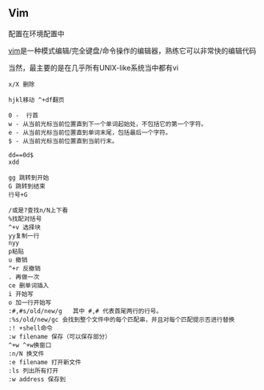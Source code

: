 ## Vim

配置在环境配置中

[vim](https://gitlab.com/wsdjeg/vim-galore-zh_cn)是一种模式编辑/完全键盘/命令操作的编辑器，熟练它可以非常快的编辑代码

当然，最主要的是在几乎所有UNIX-like系统当中都有vi
```vim
x/X 删除  

hjkl移动 ^+df翻页

0 -  行首
w - 从当前光标当前位置直到下一个单词起始处，不包括它的第一个字符。
e - 从当前光标当前位置直到单词末尾，包括最后一个字符。
$ - 从当前光标当前位置直到当前行末。

dd==0d$
xdd

gg 跳转到开始  
G 跳转到结束
行号+G

/或是?查找n/N上下看
%找配对括号
^+v 选择块
yy复制一行
nyy
p粘贴
u 撤销 
^+r 反撤销 
. 再做一次 
ce 删单词插入
i 开始写
o 加一行开始写
:#,#s/old/new/g   其中 #,# 代表首尾两行的行号。
:%s/old/new/gc 会找到整个文件中的每个匹配串，并且对每个匹配提示否进行替换
:! +shell命令
:w filename 保存（可以保存部分） 
^+w ^+w换窗口
:n/N 换文件
:e filename 打开新文件
:ls 列出所有打开
:w address 保存到
```